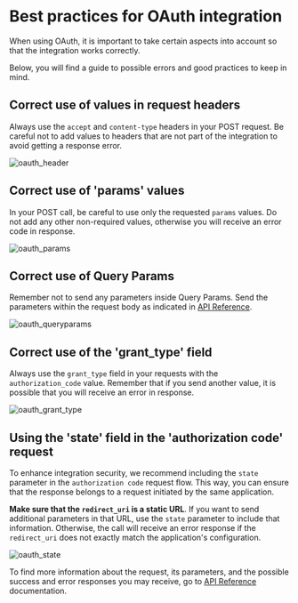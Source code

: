 # Best practices for OAuth integration

When using OAuth, it is important to take certain aspects into account so that the integration works correctly.

Below, you will find a guide to possible errors and good practices to keep in mind.

## Correct use of values in request headers

Always use the `accept` and `content-type` headers in your POST request. Be careful not to add values to headers that are not part of the integration to avoid getting a response error.

![oauth_header](oauth/oauth_header.png)

## Correct use of 'params' values

In your POST call, be careful to use only the requested `params` values. Do not add any other non-required values, otherwise you will receive an error code in response.

![oauth_params](oauth/oauth-1.png)


## Correct use of Query Params

Remember not to send any parameters inside Query Params. Send the parameters within the request body as indicated in [API Reference](/developers/en/reference/oauth/_oauth_token/post).

![oauth_queryparams](oauth/oauth_queryparams_v2.png)

## Correct use of the 'grant_type' field

Always use the `grant_type` field in your requests with the `authorization_code` value. Remember that if you send another value, it is possible that you will receive an error in response.

![oauth_grant_type](oauth/oauth_granttype_v2.png)

## Using the 'state' field in the 'authorization code' request

To enhance integration security, we recommend including the `state` parameter in the `authorization code` request flow. This way, you can ensure that the response belongs to a request initiated by the same application.

**Make sure that the `redirect_uri` is a static URL**. If you want to send additional parameters in that URL, use the `state` parameter to include that information. Otherwise, the call will receive an error response if the `redirect_uri` does not exactly match the application's configuration.

![oauth_state](oauth/oauth_state_v4.png)

To find more information about the request, its parameters, and the possible success and error responses you may receive, go to [API Reference](/developers/en/reference/oauth/_oauth_token/post) documentation.

